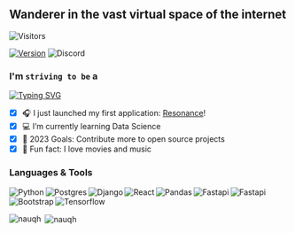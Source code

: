 ## Wanderer in the vast virtual space of the internet 

![Visitors](https://komarev.com/ghpvc/?username=nauqh&color=0ddfff&style=for-the-badge&label=PROFILE+VIEWS)

[![Version](https://img.shields.io/badge/nauqh-V2.0.0-blue?style=for-the-badge)](https://nauqh.github.io)
![Discord](https://img.shields.io/discord/574921006817476608.svg?label=Discord&logo=Discord&colorB=7289da&style=for-the-badge&logoColor=white)

### I'm `striving to be` a

[![Typing SVG](https://readme-typing-svg.demolab.com/?lines=Software+Engineer;Data+Engineer&color=64FFDA&background=0A192F&center=true)](https://git.io/typing-svg)

- [x] 🎧 I just launched my first application: [Resonance][resonance]!
- [x] :computer: I’m currently learning Data Science 
- [x] 📌 2023 Goals: Contribute more to open source projects
- [x] 📝 Fun fact: I love movies and music

### Languages & Tools
<img align="left" alt="Python" src="https://img.shields.io/badge/python%20-%2314354C.svg?&style=for-the-badge&logo=python&logoColor=white&colorB=0077b6"/>
<img align="left" alt="Postgres" src="https://img.shields.io/badge/postgres-%23316192.svg?style=for-the-badge&logo=postgresql&logoColor=white&colorB=5ab1bb" />
<img align="left" alt="Django" src="https://img.shields.io/badge/django-%23092E20.svg?style=for-the-badge&logo=django&logoColor=white&colorB=a98467" />
<img align="left" alt="React" src="https://img.shields.io/badge/react-%2320232a.svg?style=for-the-badge&logo=react&logoColor=white&colorB=a3b18a" />
<img align="left" alt="Pandas" src="https://img.shields.io/badge/pandas-%23150458.svg?style=for-the-badge&logo=pandas&logoColor=white&colorB=a5c882"/>
<img align="left" alt="Fastapi" src="https://img.shields.io/badge/Streamlit%20-%2300599C.svg?&style=for-the-badge&logo=streamlit&colorB=f7dd72" />
<img align="left" alt="Fastapi" src="https://img.shields.io/badge/FastAPI-005571?style=for-the-badge&logo=fastapi&logoColor=white&colorB=c8b6ff" />
<img align="left" alt="Bootstrap" src="https://img.shields.io/badge/bootstrap-%238511FA.svg?style=for-the-badge&logo=bootstrap&logoColor=white" />
<img alt="Tensorflow" src="https://img.shields.io/badge/TensorFlow-%23FF6F00.svg?style=for-the-badge&logo=TensorFlow&logoColor=white" />

<p>
<p><img align="left" src="https://github-readme-stats.vercel.app/api/top-langs/?username=nauqh&layout=compact" alt="nauqh" /></p>

<p>&nbsp;<img align="center" src="https://github-readme-stats.vercel.app/api?username=nauqh&show_icons=true" alt="nauqh" /></p>


[resonance]: https://resonances.streamlit.app/
